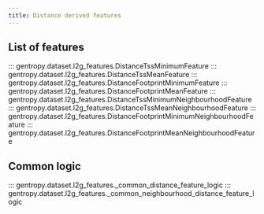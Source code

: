 ```yaml
---
title: Distance derived features
---
```


## List of features

::: gentropy.dataset.l2g_features.DistanceTssMinimumFeature
::: gentropy.dataset.l2g_features.DistanceTssMeanFeature
::: gentropy.dataset.l2g_features.DistanceFootprintMinimumFeature
::: gentropy.dataset.l2g_features.DistanceFootprintMeanFeature
::: gentropy.dataset.l2g_features.DistanceTssMinimumNeighbourhoodFeature
::: gentropy.dataset.l2g_features.DistanceTssMeanNeighbourhoodFeature
::: gentropy.dataset.l2g_features.DistanceFootprintMinimumNeighbourhoodFeature
::: gentropy.dataset.l2g_features.DistanceFootprintMeanNeighbourhoodFeature

## Common logic

::: gentropy.dataset.l2g_features.\_common_distance_feature_logic
::: gentropy.dataset.l2g_features.\_common_neighbourhood_distance_feature_logic
